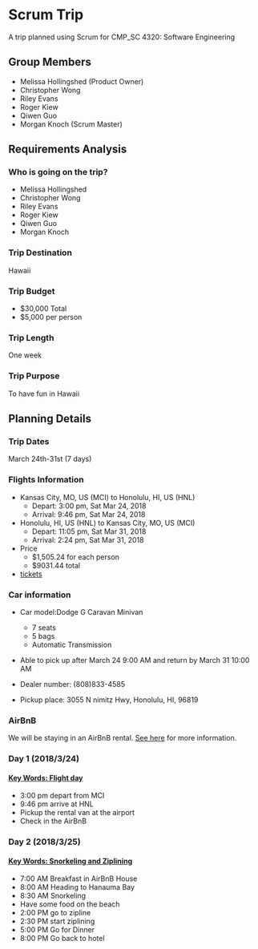 # Scrum Trip

A trip planned using Scrum for CMP\_SC 4320: Software Engineering

## Group Members

* Melissa Hollingshed (Product Owner)
* Christopher Wong
* Riley Evans
* Roger Kiew
* Qiwen Guo
* Morgan Knoch (Scrum Master)

## Requirements Analysis

### Who is going on the trip?

* Melissa Hollingshed
* Christopher Wong
* Riley Evans
* Roger Kiew
* Qiwen Guo
* Morgan Knoch

### Trip Destination

Hawaii

### Trip Budget

* $30,000 Total
* $5,000 per person

### Trip Length

One week

### Trip Purpose

To have fun in Hawaii

## Planning Details

### Trip Dates
March 24th-31st (7 days)

### Flights Information
* Kansas City, MO, US (MCI) to Honolulu, HI, US (HNL)
  * Depart: 3:00 pm, Sat Mar 24, 2018
  * Arrival: 9:46 pm, Sat Mar 24, 2018
* Honolulu, HI, US (HNL) to Kansas City, MO, US (MCI)
  * Depart: 11:05 pm, Sat Mar 31, 2018
  * Arrival: 2:24 pm, Sat Mar 31, 2018
* Price
  * $1,505.24 for each person
  * $9031.44 total
* [tickets](tickets/flight.png)

### Car information
* Car model:Dodge G Caravan Minivan
 	*	7 seats
 	*	5 bags
 	*	Automatic Transmission

* Able to pick up after March 24 9:00 AM and return by March 31 10:00 AM

* Dealer number: (808)833-4585
* Pickup place: 3055 N nimitz Hwy, Honolulu, HI, 96819

### AirBnB

We will be staying in an AirBnB rental. [See here](AirBnB.md) for more
information.

### Day 1 (2018/3/24)
#### [Key Words: Flight day](tickets/flight.png)
* 3:00 pm depart from MCI
* 9:46 pm arrive at HNL
* Pickup the rental van at the airport
* Check in the AirBnB

### Day 2 (2018/3/25)
#### [Key Words: Snorkeling and Ziplining](tickets/snorkeling_and_zipline.png)
* 7:00 AM	Breakfast in AirBnB House
* 8:00 AM	Heading to Hanauma Bay
* 8:30 AM	Snorkeling
* Have some food on the beach
* 2:00 PM	go to zipline 
* 2:30 PM	start ziplining
* 5:00 PM	Go for Dinner
* 8:00 PM	Go back to hotel



